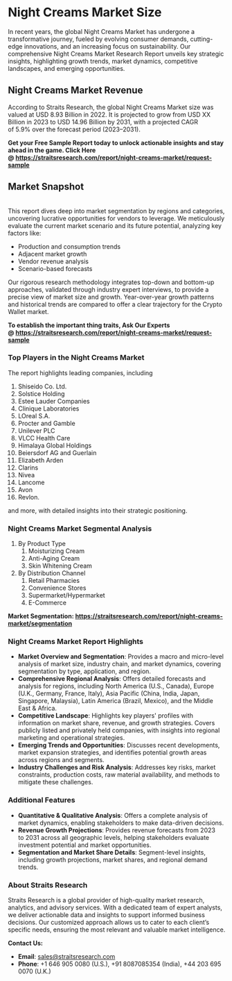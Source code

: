 <p>&nbsp;</p>
<h1>Night Creams Market Size</h1>
<p>In recent years, the global&nbsp;Night Creams Market&nbsp;has undergone a transformative journey, fueled by evolving consumer demands, cutting-edge innovations, and an increasing focus on sustainability. Our comprehensive&nbsp;Night Creams Market Research Report unveils key strategic insights, highlighting growth trends, market dynamics, competitive landscapes, and emerging opportunities.</p>
<h2>Night Creams Market Revenue</h2>
<p>According to&nbsp;Straits Research, the global Night Creams Market size was valued at&nbsp;USD 8.93 Billion&nbsp;in&nbsp;2022. It is projected&nbsp;to grow from&nbsp;USD XX Billion&nbsp;in&nbsp;2023&nbsp;to&nbsp;USD 14.96 Billion&nbsp;by&nbsp;2031, with a projected CAGR of&nbsp;5.9%&nbsp;over the forecast period (2023&ndash;2031).</p>
<p><strong>Get your Free Sample Report today to unlock actionable insights and stay ahead in the game. Click Here @&nbsp;<a href="https://straitsresearch.com/report/night-creams-market/request-sample">https://straitsresearch.com/report/night-creams-market/request-sample</a></strong></p>
<h2>Market Snapshot</h2>
<p><br />This report dives deep into market segmentation by regions and categories, uncovering lucrative opportunities for vendors to leverage. We meticulously evaluate the current market scenario and its future potential, analyzing key factors like:</p>
<ul>
<li>Production and consumption trends</li>
<li>Adjacent market growth</li>
<li>Vendor revenue analysis</li>
<li>Scenario-based forecasts</li>
</ul>
<p>Our rigorous research methodology integrates top-down and bottom-up approaches, validated through industry expert interviews, to provide a precise view of market size and growth. Year-over-year growth patterns and historical trends are compared to offer a clear trajectory for the Crypto Wallet market.</p>
<p><strong>To establish the important thing traits, Ask Our Experts @&nbsp;<a href="https://straitsresearch.com/report/night-creams-market/request-sample">https://straitsresearch.com/report/night-creams-market/request-sample</a></strong></p>
<h3>Top Players in the&nbsp;Night Creams Market&nbsp;</h3>
<p>The report highlights leading companies, including&nbsp;</p>
<ol>
<li>Shiseido Co. Ltd.</li>
<li>Solstice Holding</li>
<li>Estee Lauder Companies</li>
<li>Clinique Laboratories</li>
<li>LOreal S.A.</li>
<li>Procter and Gamble</li>
<li>Unilever PLC</li>
<li>VLCC Health Care</li>
<li>Himalaya Global Holdings</li>
<li>Beiersdorf AG and Guerlain</li>
<li>Elizabeth Arden</li>
<li>Clarins</li>
<li>Nivea</li>
<li>Lancome</li>
<li>Avon</li>
<li>Revlon.</li>
</ol>
<p>and more, with detailed insights into their strategic positioning.</p>
<h3>Night Creams Market Segmental Analysis</h3>
<ol>
<li>By Product Type
<ol>
<li>Moisturizing Cream</li>
<li>Anti-Aging Cream</li>
<li>Skin Whitening Cream</li>
</ol>
</li>
<li>By Distribution Channel
<ol>
<li>Retail Pharmacies</li>
<li>Convenience Stores</li>
<li>Supermarket/Hypermarket</li>
<li>E-Commerce</li>
</ol>
</li>
</ol>
<p><strong>Market Segmentation:&nbsp;<a href="https://straitsresearch.com/report/night-creams-market/segmentation">https://straitsresearch.com/report/night-creams-market/segmentation</a></strong></p>
<h3>Night Creams Market Report Highlights</h3>
<ul>
<li><strong>Market Overview and Segmentation</strong>: Provides a macro and micro-level analysis of market size, industry chain, and market dynamics, covering segmentation by type, application, and region.</li>
<li><strong>Comprehensive Regional Analysis</strong>: Offers detailed forecasts and analysis for regions, including North America (U.S., Canada), Europe (U.K., Germany, France, Italy), Asia Pacific (China, India, Japan, Singapore, Malaysia), Latin America (Brazil, Mexico), and the Middle East &amp; Africa.</li>
<li><strong>Competitive Landscape</strong>: Highlights key players' profiles with information on market share, revenue, and growth strategies. Covers publicly listed and privately held companies, with insights into regional marketing and operational strategies.</li>
<li><strong>Emerging Trends and Opportunities</strong>: Discusses recent developments, market expansion strategies, and identifies potential growth areas across regions and segments.</li>
<li><strong>Industry Challenges and Risk Analysis</strong>: Addresses key risks, market constraints, production costs, raw material availability, and methods to mitigate these challenges.</li>
</ul>
<h3>Additional Features</h3>
<ul>
<li><strong>Quantitative &amp; Qualitative Analysis</strong>: Offers a complete analysis of market dynamics, enabling stakeholders to make data-driven decisions.</li>
<li><strong>Revenue Growth Projections</strong>: Provides revenue forecasts from&nbsp;2023 to&nbsp;2031 across all geographic levels, helping stakeholders evaluate investment potential and market opportunities.</li>
<li><strong>Segmentation and Market Share Details</strong>: Segment-level insights, including growth projections, market shares, and regional demand trends.</li>
</ul>
<h3>About Straits Research</h3>
<p>Straits Research is a global provider of high-quality market research, analytics, and advisory services. With a dedicated team of expert analysts, we deliver actionable data and insights to support informed business decisions. Our customized approach allows us to cater to each client&rsquo;s specific needs, ensuring the most relevant and valuable market intelligence.</p>
<p><strong>Contact Us:</strong></p>
<ul>
<li><strong>Email</strong>: <a href="mailto:sales@straitsresearch.com">sales@straitsresearch.com</a></li>
<li><strong>Phone</strong>: +1 646 905 0080 (U.S.), +91 8087085354 (India), +44 203 695 0070 (U.K.)</li>
</ul>
<p>&nbsp;</p>
